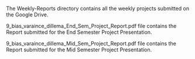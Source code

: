 The Weekly-Reports directory contains all the weekly projects submitted on the Google Drive.

9_bias_varaince_dillema_End_Sem_Project_Report.pdf file contains the Report submitted for the End Semester Project Presentation.

9_bias_varaince_dillema_Mid_Sem_Project_Report.pdf file contains the Report submitted for the Mid Semester Project Presentation.